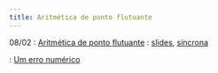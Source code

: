 ```yaml
---
title: Aritmética de ponto flutuante
---
```


08/02
: [Aritmética de ponto flutuante](https://youtu.be/C-Lf_caEjD8)
  : [slides](/material/02_ponto_flutuante.pdf), [síncrona](/material/02_ponto_flutuante.html)
  
:   [Um erro numérico](https://youtu.be/OdfCscLHBVo)
    

 
